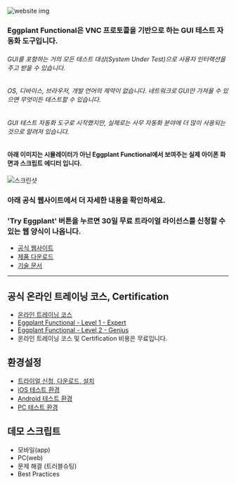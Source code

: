 ![website img](https://user-images.githubusercontent.com/42508143/54476795-9ff32980-4844-11e9-97de-f5030d628868.png)

### Eggplant Functional은 VNC 프로토콜을 기반으로 하는 GUI 테스트 자동화 도구입니다.
###### GUI를 포함하는 거의 모든 테스트 대상(System Under Test)으로 사용자 인터랙션을 주고 받을 수 있습니다.
###### OS, 디바이스, 브라우저, 개발 언어의 제약이 없습니다. 네트워크로 GUI만 가져올 수 있으면 무엇이든 테스트할 수 있습니다.
###### GUI 테스트 자동화 도구로 시작했지만, 실제로는 사무 자동화 분야에 더 많이 사용되는 것으로 알려져 있습니다.

#### 아래 이미지는 시뮬레이터가 아닌 Eggplant Functional에서 보여주는 실제 아이폰 화면과 스크립트 에디터 입니다.
![스크린샷](https://user-images.githubusercontent.com/42508143/54476640-02e3c100-4843-11e9-9bc9-049b0edfb730.png)

### 아래 공식 웹사이트에서 더 자세한 내용을 확인하세요.
### 'Try Eggplant' 버튼을 누르면 30일 무료 트라이얼 라이선스를 신청할 수 있는 웹 양식이 나옵니다.
* [공식 웹사이트](https://eggplant.io/)
* [제품 다운로드](https://eggplant.io/downloads)
* [기술 문서](http://docs.testplant.com/eggplant-documentation-home.htm)
------

## 공식 온라인 트레이닝 코스, Certification
* [온라인 트레이닝 코스](https://eggplant.io/training-and-certifications)
* [Eggplant Functional - Level 1 - Expert](https://eggplant.io/eggplant-functional-level-1)
* [Eggplant Functional - Level 2 - Genius](https://eggplant.io/eggplant-functional-level-2-genius)
* 온라인 트레이닝 코스 및 Certification 비용은 무료입니다.

## 환경설정
* [트라이얼 신청, 다운로드, 설치](https://github.com/Kimrock/Eggplant-Functional/tree/master/Setup#%ED%8A%B8%EB%9D%BC%EC%9D%B4%EC%96%BC-%EC%8B%A0%EC%B2%AD-%EB%8B%A4%EC%9A%B4%EB%A1%9C%EB%93%9C-%EC%84%A4%EC%B9%98)
* [iOS 테스트 환경](https://github.com/Kimrock/Eggplant-Functional/tree/master/Setup#ios-%ED%85%8C%EC%8A%A4%ED%8A%B8-%ED%99%98%EA%B2%BD)
* [Android 테스트 환경](https://github.com/Kimrock/Eggplant-Functional/tree/master/Setup#android-%ED%85%8C%EC%8A%A4%ED%8A%B8-%ED%99%98%EA%B2%BD)
* [PC 테스트 환경](https://github.com/Kimrock/Eggplant-Functional/tree/master/Setup#pc-%ED%85%8C%EC%8A%A4%ED%8A%B8-%ED%99%98%EA%B2%BD)

## 데모 스크립트
* 모바일(app)
* PC(web)
* 문제 해결 (트러블슈팅)
* Best Practices
